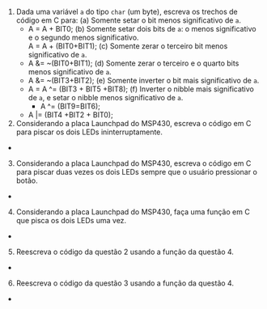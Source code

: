 1. Dada uma variável `a` do tipo `char` (um byte), escreva os trechos de código em C para:
	(a) Somente setar o bit menos significativo de `a`.
	 - A = A + BIT0; 
	(b) Somente setar dois bits de `a`: o menos significativo e o segundo menos significativo.	
	   A = A + (BIT0+BIT1);
	(c) Somente zerar o terceiro bit menos significativo de `a`.
	 - A &= ~(BIT0+BIT1);
	(d) Somente zerar o terceiro e o quarto bits menos significativo de `a`.
	 - A &= ~(BIT3+BIT2);
	(e) Somente inverter o bit mais significativo de `a`.
	 - A = A ^= (BIT3 + BIT5 +BIT8);
	(f) Inverter o nibble mais significativo de `a`, e setar o nibble menos significativo de `a`. 
         - A ^= (BIT9=BIT6);
	 - A |= (BIT4 +BIT2 + BIT0); 
2. Considerando a placa Launchpad do MSP430, escreva o código em C para piscar os dois LEDs ininterruptamente.
 - 
3. Considerando a placa Launchpad do MSP430, escreva o código em C para piscar duas vezes os dois LEDs sempre que o usuário pressionar o botão.
 -
4. Considerando a placa Launchpad do MSP430, faça uma função em C que pisca os dois LEDs uma vez.
 -
5. Reescreva o código da questão 2 usando a função da questão 4.
 -
6. Reescreva o código da questão 3 usando a função da questão 4.
 -
